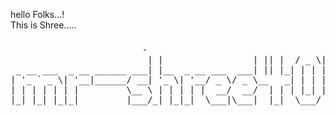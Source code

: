 <p align="left">hello Folks...!<br>This is Shree.....</p>

###

<body>
    <pre>
                         -   
                          | |                 | || |  / _ \| || |  
 _ __ ___  _ __ ______ ___| |__  _ __ ___  ___| || |_| | | | || |_ 
| '_ ` _ \| '__|______/ __| '_ \| '__/ _ \/ _ \__   _| | | |__   _|
| | | | | | |         \__ \ | | | | |  __/  __/  | | | |_| |  | |  
|_| |_| |_|_|         |___/_| |_|_|  \___|\___|  |_|  \___/   |_|
    </pre>
</body>


###

